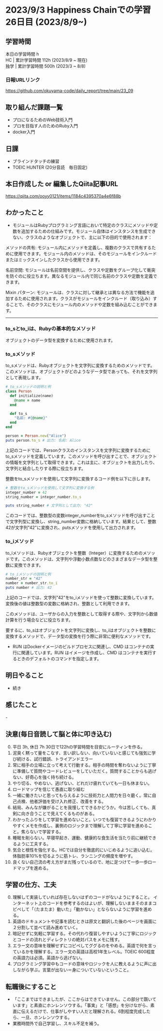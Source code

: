 # 2023/9/3 Happiness Chainでの学習26日目 (2023/8/9~)

## 学習時間
本日の学習時間 h　 <br>
HC | 累計学習時間 112h (2023/8/9 ~ 現在) <br>
独学 | 累計学習時間 500h (2023/3 ~ 8/8)

### 日報URLリンク
https://github.com/okuyama-code/daily_report/tree/main/23_09

## 取り組んだ課題一覧
- プロになるためのWeb技術入門
- プロを目指す人のためのRuby入門
- docker入門

## 日課
- ブラインドタッチの練習
- TOEIC HUNTER (20分音読　毎日固定)

## 本日作成した or 編集したQiita記事URL
https://qiita.com/ooyy0121/items/1184c4395370a4e6f88b
<!-- ## 参考にしたQiita記事 -->


## わかったこと
- モジュールはRubyプログラミング言語において特定のクラスにメソッドや定数を追加するための仕組みです。モジュール自体はインスタンスを生成できない、クラスのようなオブジェクトで、主に以下の目的で使用されます：

メソッドの共有: モジュール内にメソッドを定義し、複数のクラスで共有するために使用できます。モジュール内のメソッドは、そのモジュールをインクルードまたはミックスインしたクラスから使用できます。

名前空間: モジュールは名前空間を提供し、クラスや定数をグループ化して衝突を防ぐのに役立ちます。異なるモジュール内で同じ名前のクラスや定数を定義できます。

Mixin パターン: モジュールは、クラスに対して継承とは異なる方法で機能を追加するために使用されます。クラスがモジュールをインクルード（取り込み）することで、そのクラスにモジュール内のメソッドや定数を組み込むことができます。

------------------------------------------------
### to_sとto_iは、Rubyの基本的なメソッド
オブジェクトのデータ型を変換するために使用されます。

### to_sメソッド
to_sメソッドは、Rubyオブジェクトを文字列に変換するためのメソッドです。このメソッドは、オブジェクトがどのようなデータ型であっても、それを文字列として表現します。

```ruby
# to_sメソッドの説明と例
class Person
  def initialize(name)
    @name = name
  end

  def to_s
    "名前: #{@name}"
  end
end

person = Person.new("Alice")
puts person.to_s # 出力: 名前: Alice
```
上記のコードでは、Personクラスのインスタンスを文字列に変換するためにto_sメソッドを定義しています。このメソッドを呼び出すことで、オブジェクトの情報を文字列として取得できます。これは主に、オブジェクトを出力したり、文字列と結合したりする際に役立ちます。


整数をto_sメソッドを使用して文字列に変換するコード例を以下に示します。

```ruby
# 整数をto_sメソッドを使用して文字列に変換する例
integer_number = 42
string_number = integer_number.to_s

puts string_number # 文字列として出力: "42"
```
このコードでは、整数型の変数integer_numberをto_sメソッドを呼び出すことで文字列型に変換し、string_number変数に格納しています。結果として、整数42が文字列"42"に変換され、putsメソッドを使用して出力されます。

### to_iメソッド
to_iメソッドは、Rubyオブジェクトを整数（Integer）に変換するためのメソッドです。このメソッドは、文字列や浮動小数点数などのさまざまなデータ型を整数に変換できます。

```ruby
# to_iメソッドの説明と例
number_str = "42"
number = number_str.to_i
puts number # 出力: 42
```
上記のコードでは、文字列"42"をto_iメソッドを使って整数に変換しています。変換後の値は整数型の変数に格納され、整数として利用できます。

このメソッドは、ユーザからの入力を整数として取得する際や、文字列から数値計算を行う場合などに役立ちます。

要するに、to_sはオブジェクトを文字列に変換し、to_iはオブジェクトを整数に変換するメソッドで、データ型の変換を行う際に非常に便利なメソッドです。
- RUN はDockerイメージのビルドプロセスに関連し、CMD はコンテナの実行に関連しています。RUN はイメージを作成し、CMD はコンテナを実行するときのデフォルトのコマンドを指定します。
## 明日やること
- 続き

## 感じたこと
-　


## 決意(毎日音読して脳と体に叩き込む)
0. 平日 3h, 休日 7h  30日で122hの学習時間を目安にルーティンを作る。
1. 泥臭く黙って量をこなす、言い訳しない、向いていないと感じても強気に学び続ける、試行錯誤、トライアンドエラー
2. 常に相手の立場に立って考えて行動する。相手の時間を奪わないように丁寧に準備して質問やコードレビューをしていただく。質問することからも逃げない、好奇心を強く持ち続ける。
3. やり切る、やめない、逃げない、どれだけ疲れていても一日も休まない。
4. ロードマップを信じて愚直に取り組む
5. 一緒に働きたいと思ってもらえるように技術力と人間力を日々磨く。常に自己点検、他者評価を受け入れ修正、改善をする。
6. 結局、みんなが嫌がることを我慢してできるかどうか。今は苦しくても、真剣に向き合うことで見えてくるものがある。
7. わかったふりをして学習を進めないこと。いつでも復習できるようにわかりやすくメモを作成し、裏側のロジックまで理解して丁寧に学習を進めること。焦らないで学習する。
8. 睡眠を削らない。早寝早起き、運動、健康的な食生活を当たり前に継続できるように工夫する。
9. 気合と根性を強化する。HCでは自分を徹底的にいじめるように追い込む。体脂肪率10%を切るように筋トレ、ランニングの頻度を増やす。
10. 良くない自己流の考え方がまだ残っているので、地に足つけて一歩一歩ロードマップを進める。

## 学習の仕方、工夫
0. 理解して実装していれば存在しないはずのコードがないようにすること。
インターネット上のコードを参考するのはよいが、理解しないままそのままコピペして「（たまたま）動いた」「動かない」とならないように学習を進める。
1. 英語のドキュメントや記事を読むときは原文と翻訳した後のページを画面に２分割して並べて読み進めていく。
2. 暗記せずに気軽に学習する。その代わり復習しやすいように丁寧にロジックとコードの流れとディレクトリの絶対パスをメモに残す。
3. エラー文の意味を理解せずにコピペしてググるのをやめる。英語で何を言っているかを理解する。エラー文の英語は高校1年生レベル。TOEIC 600程度の英語力は必須。英語から逃げない。
4. プログラミング学習中もコードの意味やロジックを人に教えるように声に出しながら学ぶ。言葉が出ない＝身についていないということ。

## 転職後にすること
- 「ここまではできましたが、ここからはできていません。この部分で躓いています」と素直にホンレンソウする。「事実」と「感想」を分けながら、素直に伝えるだけで、仕事がしやすい人だと理解される。6割程度完成したら、一旦、ホンレンソウする。
- 業務時間外で自己学習し、スキル不足を補う。
